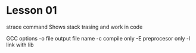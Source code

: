 # Lesson 01


strace command
	Shows stack trasing and work in code

GCC options
	-o file		output file name
	-c		compile only
	-E		preprocesor only
	-l		link with lib

